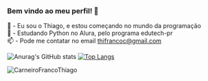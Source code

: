 ### Bem vindo ao meu perfil! 👋
🌱 - Eu sou o Thiago, e estou começando no mundo da programação <br>
🔭 - Estudando Python no Alura, pelo programa edutech-pr <br>
📫 - Pode me contatar no email thifrancoc@gmail.com


![Anurag's GitHub stats](https://github-readme-stats.vercel.app/api?username=CarneiroFrancoThiago&show_icons=true&theme=tokyonight) 
[![Top Langs](https://github-readme-stats.vercel.app/api/top-langs/?username=CarneiroFrancoThiago&theme=tokyonight)](https://github.com/CarneiroFrancoThiago/github-readme-stats)


<img src="https://komarev.com/ghpvc/?username=CarneiroFrancoThiago&color=blue" alt="CarneiroFrancoThiago" />
<!--
**CarneiroFrancoThiago/CarneiroFrancoThiago** is a ✨ _special_ ✨ repository because its `README.md` (this file) appears on your GitHub profile.

Here are some ideas to get you started:

- 🔭 
- 🌱 I’m currently learning ...
- 👯 I’m looking to collaborate on ...
- 🤔 I’m looking for help with ...
- 💬 Ask me about ...
- 📫 How to reach me: ...
- 😄 Pronouns: ...
- ⚡ Fun fact: ...
-->
